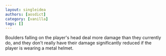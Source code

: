 ```yaml
---
layout: singleidea
authors: [aosdict]
category: [vanilla]
tags: []
---
```

Boulders falling on the player's head deal more damage than they currently do, and they don't really have their damage significantly reduced if the player is wearing a metal helmet.
